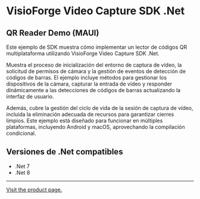 ﻿# VisioForge Video Capture SDK .Net

## QR Reader Demo (MAUI)

Este ejemplo de SDK muestra cómo implementar un lector de códigos QR multiplataforma utilizando VisioForge Video Capture SDK .Net.

Muestra el proceso de inicialización del entorno de captura de vídeo, la solicitud de permisos de cámara y la gestión de eventos de detección de códigos de barras. El ejemplo incluye métodos para gestionar los dispositivos de la cámara, capturar la entrada de vídeo y responder dinámicamente a las detecciones de códigos de barras actualizando la interfaz de usuario.

Además, cubre la gestión del ciclo de vida de la sesión de captura de vídeo, incluida la eliminación adecuada de recursos para garantizar cierres limpios. Este ejemplo está diseñado para funcionar en múltiples plataformas, incluyendo Android y macOS, aprovechando la compilación condicional.

## Versiones de .Net compatibles

* .Net 7
* .Net 8

---

[Visit the product page.](https://www.visioforge.com/video-capture-sdk-net)
